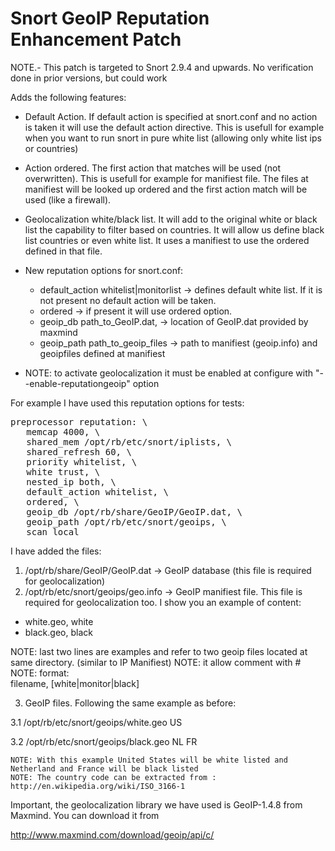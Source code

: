 Snort GeoIP Reputation Enhancement Patch
========================================

NOTE.- This patch is targeted to Snort 2.9.4 and upwards. No verification done in prior versions, but could work

Adds the following features:

- Default Action. If default action is specified at snort.conf and no action is taken it will use the default action directive. This is usefull for example when you want to run snort in pure white list (allowing only white list ips or countries) 

- Action ordered. The first action that matches will be used (not overwritten). This is usefull for example for manifiest file. The files at manifiest will be looked up ordered and the first action match will be used (like a firewall).

- Geolocalization white/black list. It will add to the original white or black list the capability to filter based on countries. It will allow us define black list countries or even white list. It uses a manifiest to use the ordered defined in that file. 

- New reputation options for snort.conf:
     - default_action whitelist|monitorlist       -> defines default white list. If it is not present no default action will be taken.
     - ordered                                    -> if present it will use ordered option.
     - geoip_db  path_to_GeoIP.dat,               -> location of GeoIP.dat provided by maxmind
     - geoip_path path_to_geoip_files             -> path to manifiest (geoip.info) and geoipfiles defined at manifiest

- NOTE: to activate geolocalization it must be enabled at configure with "--enable-reputationgeoip" option


For example I have used this reputation options for tests:
<pre>
preprocessor reputation: \
   memcap 4000, \
   shared_mem /opt/rb/etc/snort/iplists, \
   shared_refresh 60, \
   priority whitelist, \
   white trust, \
   nested_ip both, \
   default_action whitelist, \
   ordered, \
   geoip_db /opt/rb/share/GeoIP/GeoIP.dat, \
   geoip_path /opt/rb/etc/snort/geoips, \
   scan_local
</pre>

I have added the files: 

1.  /opt/rb/share/GeoIP/GeoIP.dat   -> GeoIP database    (this file is required for geolocalization)
2.  /opt/rb/etc/snort/geoips/geo.info -> GeoIP manifiest file. This file is required for geolocalization too. I show you an example of content:

  - white.geo, white
  - black.geo, black

  NOTE: last two lines are examples and refer to two geoip files located at same directory. (similar to IP Manifiest)
  NOTE: it allow comment with #
  NOTE: format:    
                filename, [white|monitor|black]


3.  GeoIP files. Following the same example as before:

  3.1 /opt/rb/etc/snort/geoips/white.geo
      US

  3.2 /opt/rb/etc/snort/geoips/black.geo 
      NL
      FR

    NOTE: With this example United States will be white listed and Netherland and France will be black listed
    NOTE: The country code can be extracted from :  http://en.wikipedia.org/wiki/ISO_3166-1


Important, the geolocalization library we have used is GeoIP-1.4.8 from Maxmind. You can download it from 

http://www.maxmind.com/download/geoip/api/c/